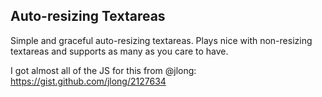 ## Auto-resizing Textareas

Simple and graceful auto-resizing textareas. Plays nice with non-resizing textareas and supports as many as you care to have.

I got almost all of the JS for this from @jlong: https://gist.github.com/jlong/2127634